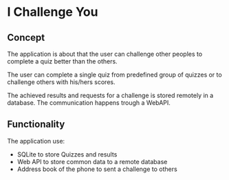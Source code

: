 # I Challenge You

## Concept

The application is about that the user can challenge other peoples to complete a quiz better than the others. 

The user can complete a single quiz from predefined group of quizzes or to challenge others with his/hers scores. 

The achieved results and requests for a challenge is stored remotely in a database. The communication happens trough a WebAPI.

## Functionality

The application use:

- SQLite to store Quizzes and results
- Web API to store common data to a remote database
- Address book of the phone to sent a challenge to others
